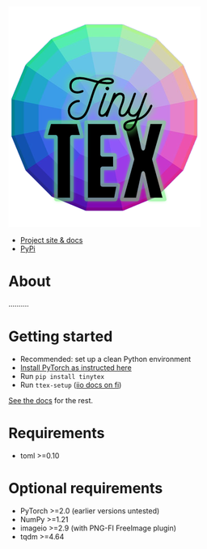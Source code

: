 ![tinytex](doc/images/tinytex.png)

* [Project site & docs](https://sam-izdat.github.io/tinytex-docs/) 
* [PyPi](https://pypi.org/project/tinytex/)

# About

..........

# Getting started

* Recommended: set up a clean Python environment
* [Install PyTorch  as instructed here](https://pytorch.org/get-started/locally/)
* Run  `pip install tinytex`
* Run  `ttex-setup` ([iio docs on fi](https://imageio.readthedocs.io/en/stable/_autosummary/imageio.plugins.freeimage.html#module-imageio.plugins.freeimage))

[See the docs](https://sam-izdat.github.io/tinytex-docs/) for the rest.

# Requirements

- toml >=0.10


# Optional requirements

- PyTorch >=2.0 (earlier versions untested)
- NumPy >=1.21
- imageio >=2.9 (with PNG-FI FreeImage plugin)
- tqdm >=4.64